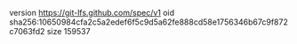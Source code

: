 version https://git-lfs.github.com/spec/v1
oid sha256:10650984cfa2c5a2edef6f5c9d5a62fe888cd58e1756346b67c9f872c7063fd2
size 159537

